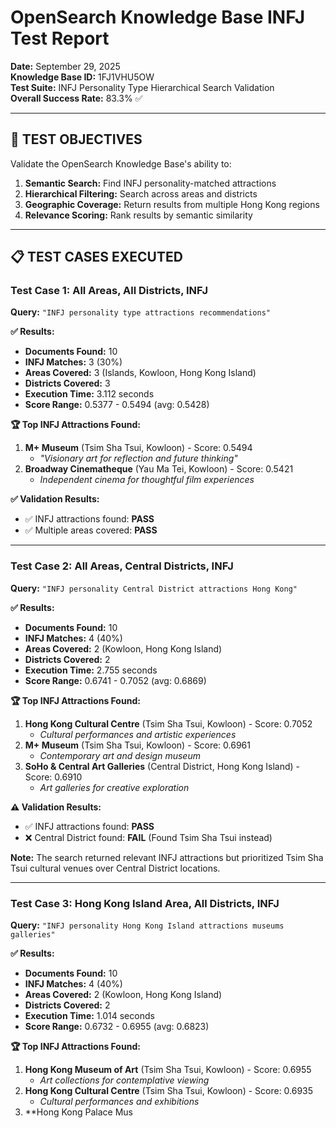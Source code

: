 # OpenSearch Knowledge Base INFJ Test Report

**Date:** September 29, 2025  
**Knowledge Base ID:** 1FJ1VHU5OW  
**Test Suite:** INFJ Personality Type Hierarchical Search Validation  
**Overall Success Rate:** 83.3% ✅

---

## 🎯 **TEST OBJECTIVES**

Validate the OpenSearch Knowledge Base's ability to:
1. **Semantic Search:** Find INFJ personality-matched attractions
2. **Hierarchical Filtering:** Search across areas and districts
3. **Geographic Coverage:** Return results from multiple Hong Kong regions
4. **Relevance Scoring:** Rank results by semantic similarity

---

## 📋 **TEST CASES EXECUTED**

### **Test Case 1: All Areas, All Districts, INFJ**
**Query:** `"INFJ personality type attractions recommendations"`

**✅ Results:**
- **Documents Found:** 10
- **INFJ Matches:** 3 (30%)
- **Areas Covered:** 3 (Islands, Kowloon, Hong Kong Island)
- **Districts Covered:** 3
- **Execution Time:** 3.112 seconds
- **Score Range:** 0.5377 - 0.5494 (avg: 0.5428)

**🏆 Top INFJ Attractions Found:**
1. **M+ Museum** (Tsim Sha Tsui, Kowloon) - Score: 0.5494
   - *"Visionary art for reflection and future thinking"*
2. **Broadway Cinematheque** (Yau Ma Tei, Kowloon) - Score: 0.5421
   - *Independent cinema for thoughtful film experiences*

**✅ Validation Results:**
- ✅ INFJ attractions found: **PASS**
- ✅ Multiple areas covered: **PASS**

---

### **Test Case 2: All Areas, Central Districts, INFJ**
**Query:** `"INFJ personality Central District attractions Hong Kong"`

**✅ Results:**
- **Documents Found:** 10
- **INFJ Matches:** 4 (40%)
- **Areas Covered:** 2 (Kowloon, Hong Kong Island)
- **Districts Covered:** 2
- **Execution Time:** 2.755 seconds
- **Score Range:** 0.6741 - 0.7052 (avg: 0.6869)

**🏆 Top INFJ Attractions Found:**
1. **Hong Kong Cultural Centre** (Tsim Sha Tsui, Kowloon) - Score: 0.7052
   - *Cultural performances and artistic experiences*
2. **M+ Museum** (Tsim Sha Tsui, Kowloon) - Score: 0.6961
   - *Contemporary art and design museum*
3. **SoHo & Central Art Galleries** (Central District, Hong Kong Island) - Score: 0.6910
   - *Art galleries for creative exploration*

**⚠️ Validation Results:**
- ✅ INFJ attractions found: **PASS**
- ❌ Central District found: **FAIL** (Found Tsim Sha Tsui instead)

**Note:** The search returned relevant INFJ attractions but prioritized Tsim Sha Tsui cultural venues over Central District locations.

---

### **Test Case 3: Hong Kong Island Area, All Districts, INFJ**
**Query:** `"INFJ personality Hong Kong Island attractions museums galleries"`

**✅ Results:**
- **Documents Found:** 10
- **INFJ Matches:** 4 (40%)
- **Areas Covered:** 2 (Kowloon, Hong Kong Island)
- **Districts Covered:** 2
- **Execution Time:** 1.014 seconds
- **Score Range:** 0.6732 - 0.6955 (avg: 0.6823)

**🏆 Top INFJ Attractions Found:**
1. **Hong Kong Museum of Art** (Tsim Sha Tsui, Kowloon) - Score: 0.6955
   - *Art collections for contemplative viewing*
2. **Hong Kong Cultural Centre** (Tsim Sha Tsui, Kowloon) - Score: 0.6935
   - *Cultural performances and exhibitions*
3. **Hong Kong Palace Mus